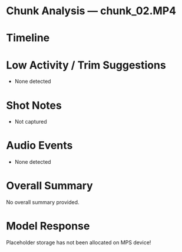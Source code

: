 # Chunk Analysis — chunk_02.MP4

# Timeline

# Low Activity / Trim Suggestions
- None detected

# Shot Notes
- Not captured

# Audio Events
- None detected

# Overall Summary
No overall summary provided.

# Model Response
Placeholder storage has not been allocated on MPS device!